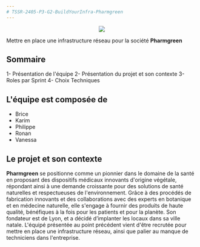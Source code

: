 ```yaml
---
# TSSR-2405-P3-G2-BuildYourInfra-Pharmgreen
---
```


<p align="center">
<img align="center" src="https://github.com/WildCodeSchool/TSSR-2405-P3-G2-BuildYourInfra-Pharmgreen/blob/main/S9/Annexes/Logo_PG.png">

Mettre en place une infrastructure réseau pour la société **Pharmgreen**
</p>

## Sommaire
1- Présentation de l'équipe 
2- Présentation du projet et son contexte
3- Roles par Sprint
4- Choix Techniques

## L'équipe est composée de

- Brice
- Karim
- Philippe
- Ronan
- Vanessa

## Le projet et son contexte

**Pharmgreen** se positionne comme un pionnier dans le domaine de la santé en proposant des dispositifs médicaux innovants d'origine végétale, répondant ainsi à une demande croissante pour des solutions de santé naturelles et respectueuses de l'environnement. Grâce à des procédés de fabrication innovants et des collaborations avec des experts en botanique et en médecine naturelle, elle s'engage à fournir des produits de haute qualité, bénéfiques à la fois pour les patients et pour la planète. Son fondateur est de Lyon, et a décidé d’implanter les locaux dans sa ville natale.
L'équipé présentée au point précédent vient d'être recrutée pour mettre en place une infrastructure réseau, ainsi que palier au manque de techniciens dans l'entreprise.


